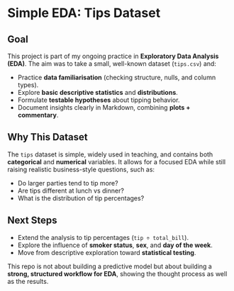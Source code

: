 # Simple EDA: Tips Dataset

## Goal

This project is part of my ongoing practice in **Exploratory Data Analysis (EDA)**. The aim was to take a small, well-known dataset (`tips.csv`) and:

- Practice **data familiarisation** (checking structure, nulls, and column types).
- Explore **basic descriptive statistics** and **distributions**.
- Formulate **testable hypotheses** about tipping behavior.
- Document insights clearly in Markdown, combining **plots + commentary**.

## Why This Dataset

The `tips` dataset is simple, widely used in teaching, and contains both **categorical** and **numerical** variables. It allows for a focused EDA while still raising realistic business-style questions, such as:

- Do larger parties tend to tip more?
- Are tips different at lunch vs dinner?
- What is the distribution of tip percentages?

## Next Steps

- Extend the analysis to tip percentages (`tip ÷ total_bill`).
- Explore the influence of **smoker status**, **sex**, and **day of the week**.
- Move from descriptive exploration toward **statistical testing**.

This repo is not about building a predictive model but about building a **strong, structured workflow for EDA**, showing the thought process as well as the results.
